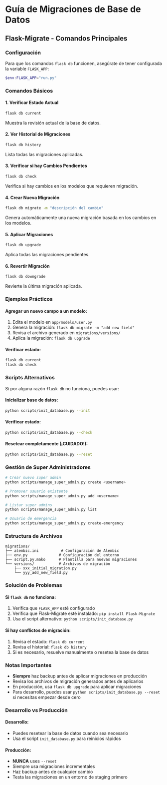 # Guía de Migraciones de Base de Datos

## Flask-Migrate - Comandos Principales

### Configuración

Para que los comandos `flask db` funcionen, asegúrate de tener configurada la variable `FLASK_APP`:

```powershell
$env:FLASK_APP="run.py"
```

### Comandos Básicos

#### 1. Verificar Estado Actual
```bash
flask db current
```
Muestra la revisión actual de la base de datos.

#### 2. Ver Historial de Migraciones
```bash
flask db history
```
Lista todas las migraciones aplicadas.

#### 3. Verificar si hay Cambios Pendientes
```bash
flask db check
```
Verifica si hay cambios en los modelos que requieren migración.

#### 4. Crear Nueva Migración
```bash
flask db migrate -m "descripción del cambio"
```
Genera automáticamente una nueva migración basada en los cambios en los modelos.

#### 5. Aplicar Migraciones
```bash
flask db upgrade
```
Aplica todas las migraciones pendientes.

#### 6. Revertir Migración
```bash
flask db downgrade
```
Revierte la última migración aplicada.

### Ejemplos Prácticos

#### Agregar un nuevo campo a un modelo:
1. Edita el modelo en `app/models/user.py`
2. Genera la migración: `flask db migrate -m "add new field"`
3. Revisa el archivo generado en `migrations/versions/`
4. Aplica la migración: `flask db upgrade`

#### Verificar estado:
```bash
flask db current
flask db check
```

### Scripts Alternativos

Si por alguna razón `flask db` no funciona, puedes usar:

#### Inicializar base de datos:
```bash
python scripts/init_database.py --init
```

#### Verificar estado:
```bash
python scripts/init_database.py --check
```

#### Resetear completamente (¡CUIDADO!):
```bash
python scripts/init_database.py --reset
```

### Gestión de Super Administradores

```bash
# Crear nuevo super admin
python scripts/manage_super_admin.py create <username>

# Promover usuario existente
python scripts/manage_super_admin.py add <username>

# Listar super admins
python scripts/manage_super_admin.py list

# Usuario de emergencia
python scripts/manage_super_admin.py create-emergency
```

### Estructura de Archivos

```
migrations/
├── alembic.ini          # Configuración de Alembic
├── env.py              # Configuración del entorno
├── script.py.mako      # Plantilla para nuevas migraciones
└── versions/           # Archivos de migración
    ├── xxx_initial_migration.py
    └── yyy_add_new_field.py
```

### Solución de Problemas

#### Si `flask db` no funciona:
1. Verifica que `FLASK_APP` esté configurado
2. Verifica que Flask-Migrate esté instalado: `pip install Flask-Migrate`
3. Usa el script alternativo: `python scripts/init_database.py`

#### Si hay conflictos de migración:
1. Revisa el estado: `flask db current`
2. Revisa el historial: `flask db history`
3. Si es necesario, resuelve manualmente o resetea la base de datos

### Notas Importantes

- **Siempre** haz backup antes de aplicar migraciones en producción
- Revisa los archivos de migración generados antes de aplicarlos
- En producción, usa `flask db upgrade` para aplicar migraciones
- Para desarrollo, puedes usar `python scripts/init_database.py --reset` si necesitas empezar desde cero

### Desarrollo vs Producción

#### Desarrollo:
- Puedes resetear la base de datos cuando sea necesario
- Usa el script `init_database.py` para reinicios rápidos

#### Producción:
- **NUNCA** uses `--reset`
- Siempre usa migraciones incrementales
- Haz backup antes de cualquier cambio
- Testa las migraciones en un entorno de staging primero
